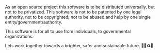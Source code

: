 As an open source project this software is to be distributed universally, but not to be privatized. This software is not to be patented by one legal authority, not to be copyrighted, not to be abused and help by one single entity/government/authority.

This software is for all to use from individuals, to governmental organizations.

Lets work together towards a brighter, safer and sustainable future.
🏳️‍🌈♻️🚄